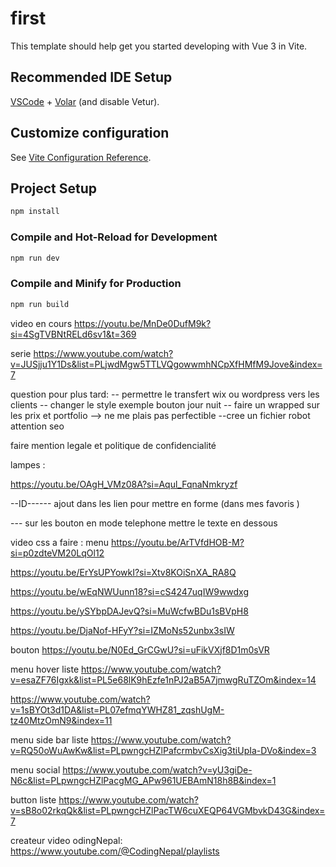 # first

This template should help get you started developing with Vue 3 in Vite.

## Recommended IDE Setup

[VSCode](https://code.visualstudio.com/) + [Volar](https://marketplace.visualstudio.com/items?itemName=Vue.volar) (and disable Vetur).

## Customize configuration

See [Vite Configuration Reference](https://vite.dev/config/).

## Project Setup

```sh
npm install
```

### Compile and Hot-Reload for Development

```sh
npm run dev
```

### Compile and Minify for Production

```sh
npm run build
```

video en cours
https://youtu.be/MnDe0DufM9k?si=4SgTVBNtRELd6sv1&t=369

serie
https://www.youtube.com/watch?v=JUSjju1Y1Ds&list=PLjwdMgw5TTLVQgowwmhNCpXfHMfM9Jove&index=7

<!--
╔════════════════╤══════════════════════╤═════════════════════════════════════════════════╤═══════════════════════════════════╗
║ Raccourci      │ Version complète     │ Description                                     │ Exemple                           ║
╟────────────────┼──────────────────────┼─────────────────────────────────────────────────┼───────────────────────────────────╢
║ :attr          │ v-bind:attr          │ Lie dynamiquement une valeur JS à un attribut   │ :id="userId"                      ║
║ @event         │ v-on:event           │ Ajoute un écouteur d’événement DOM ou composant │ @click="doSomething"              ║
║ v-model        │ (pas de raccourci)   │ Liaison bidirectionnelle                        │ v-model="username"                ║
║ :class         │ v-bind:class         │ Classes dynamiques                              │ :class="{ active: isActive }"     ║
║ :style         │ v-bind:style         │ Styles dynamiques                               │ :style="{ color: textColor }"     ║
║ v-bind (nu)    │ v-bind="object"      │ Applique plusieurs attributs dynamiquement      │ v-bind="{ id: elId, class: cl }"  ║
║ v-on (nu)      │ v-on="object"        │ Applique plusieurs événements dynamiquement     │ v-on="{ click: fn, keyup: other }"║
╚════════════════╧══════════════════════╧═════════════════════════════════════════════════╧═══════════════════════════════════╝ -->

question pour plus tard:
-- permettre le transfert wix ou wordpress vers les clients
-- changer le style exemple bouton jour nuit
-- faire un wrapped sur les prix et portfolio --> ne me plais pas perfectible
--cree un fichier robot attention seo

faire mention legale et politique de confidencialité

lampes :

https://youtu.be/OAgH_VMz08A?si=Aqul_FqnaNmkryzf

--ID------
ajout dans les lien pour mettre en forme (dans mes favoris )

--- sur les bouton en mode telephone mettre le texte en dessous

video css a faire : menu
https://youtu.be/ArTVfdHOB-M?si=p0zdteVM20LqOl12

https://youtu.be/ErYsUPYowkI?si=Xtv8KOiSnXA_RA8Q

https://youtu.be/wEqNWUunn18?si=cS4247uqIW9wwdxg

https://youtu.be/ySYbpDAJevQ?si=MuWcfwBDu1sBVpH8

https://youtu.be/DjaNof-HFyY?si=IZMoNs52unbx3sIW

bouton
https://youtu.be/N0Ed_GrCGwU?si=uFikVXjf8D1m0sVR

menu hover liste
https://www.youtube.com/watch?v=esaZF76Igxk&list=PL5e68lK9hEzfe1nPJ2aB5A7jmwgRuTZOm&index=14

https://www.youtube.com/watch?v=1sBYOt3d1DA&list=PL07efmqYWHZ81_zqshUgM-tz40MtzOmN9&index=11

menu side bar liste
https://www.youtube.com/watch?v=RQ50oWuAwKw&list=PLpwngcHZlPafcrmbvCsXig3tiUpIa-DVo&index=3

menu social
https://www.youtube.com/watch?v=yU3giDe-N6c&list=PLpwngcHZlPacgMG_APw961UEBAmN18h8B&index=1

button liste
https://www.youtube.com/watch?v=sB8o02rkqQk&list=PLpwngcHZlPacTW6cuXEQP64VGMbvkD43G&index=7

createur video
odingNepal:
https://www.youtube.com/@CodingNepal/playlists
